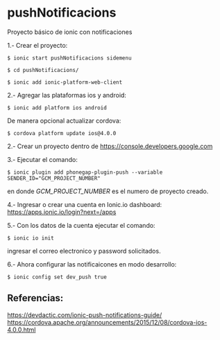 # pushNotificacions
Proyecto básico de ionic con notificaciones


1.- Crear el proyecto:

`$ ionic start pushNotificacions sidemenu`

`$ cd pushNotificacions/`

`$ ionic add ionic-platform-web-client`

2.- Agregar las plataformas ios y android:

`$ ionic add platform ios android`

De manera opcional actualizar cordova:

`$ cordova platform update ios@4.0.0`

2.- Crear un proyecto dentro de https://console.developers.google.com

3.- Ejecutar el comando:

`$ ionic plugin add phonegap-plugin-push --variable SENDER_ID="GCM_PROJECT_NUMBER"`

en donde *GCM_PROJECT_NUMBER* es el numero de proyecto creado.

4.- Ingresar o crear una cuenta en Ionic.io dashboard: https://apps.ionic.io/login?next=/apps

5.- Con los datos de la cuenta ejecutar el comando:

`$ ionic io init`

ingresar el correo electronico y password solicitados.

6.- Ahora configurar las notificaicones en modo desarrollo:

`$ ionic config set dev_push true`


## Referencias:

https://devdactic.com/ionic-push-notifications-guide/
https://cordova.apache.org/announcements/2015/12/08/cordova-ios-4.0.0.html

